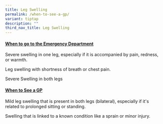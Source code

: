 ```yaml
---
title: Leg Swelling
permalink: /when-to-see-a-gp/
variant: tiptap
description: ""
third_nav_title: Leg Swelling
---
```

<h4><strong><u>When to go to the Emergency Department</u></strong></h4>
<p></p>
<p>Severe swelling in one leg, especially if it is accompanied by pain, redness,
or warmth.</p>
<p></p>
<p>Leg swelling with shortness of breath or chest pain.</p>
<p></p>
<p>Severe Swelling in both legs</p>
<p></p>
<p></p>
<h4><strong><u>When to See a GP</u></strong></h4>
<p></p>
<p>Mild leg swelling that is present in both legs (bilateral), especially
if it's related to prolonged sitting or standing.</p>
<p></p>
<p>Swelling that is linked to a known condition like a sprain or minor injury.</p>
<p></p>